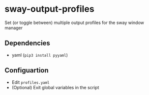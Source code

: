 # sway-output-profiles
Set (or toggle between) multiple output profiles for the sway window manager

## Dependencies

- yaml (`pip3 install pyyaml`)

## Configuartion

- Edit `profiles.yaml`
- (Optional) Exit global variables in the script